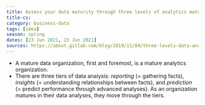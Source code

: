 ```yaml
---
title: Assess your data maturity through three levels of analytics maturity
title-cs: 
category: business-data
tags: [idea]
season: spring
dates: [23 Jun 2021, 23 Jun 2021]
sources: https://about.gitlab.com/blog/2019/11/04/three-levels-data-analysis/
---
```


* A mature data organization, first and foremost, is a mature analytics organization.
* There are three tiers of data analysis: *reporting* (= gathering facts), *insights* (= understanding relationships between facts), and *prediction* (= predict performance through advanced analyses). As an organization matures in their data analyses, they move through the tiers.